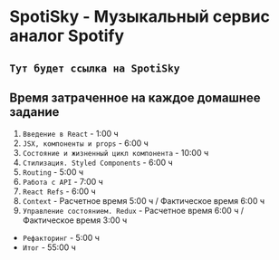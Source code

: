 # SpotiSky - Музыкальный сервис аналог Spotify

## `Тут будет ссылка на SpotiSky`

## Время затраченное на каждое домашнее задание

1.  `Введение в React` - 1:00 ч
2.  `JSX, компоненты и props` - 6:00 ч
3.  `Состояние и жизненный цикл компонента` - 10:00 ч
4.  `Стилизация. Styled Components` - 6:00 ч
5.  `Routing` - 5:00 ч
6.  `Работа с API` - 7:00 ч
7.  `React Refs` - 6:00 ч
8.  `Context` - Расчетное время 5:00 ч / Фактическое время 6:00 ч
9.  `Управление состоянием. Redux` - Расчетное время 6:00 ч / Фактическое время 3:00 ч

- `Рефакторинг` - 5:00 ч
- `Итог` - 55:00 ч
